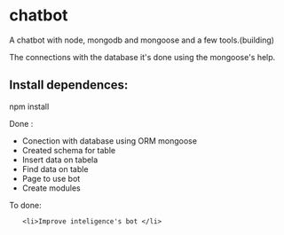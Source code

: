 # chatbot

A chatbot with node, mongodb and mongoose and a few tools.(building)

The connections with the database it's done using the mongoose's help.

## Install dependences:

npm install


Done :
<ul>
  <li>Conection with database using ORM mongoose</li>

  <li>Created schema for table</li>

  <li>Insert data on tabela</li>

  <li>Find data on table</li>

  <li>Page to use bot</li>

  <li>Create modules</li>
  
</ul>

To done:

<ul>

    <li>Improve inteligence's bot </li>

</ul>